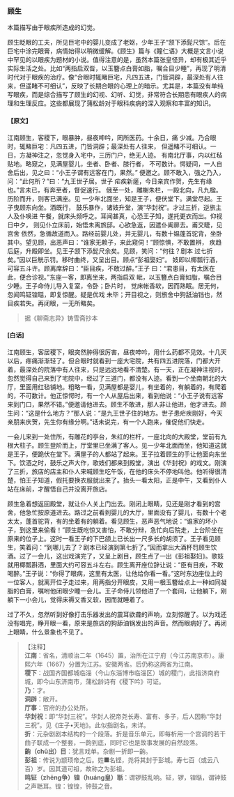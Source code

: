 <script type="text/javascript">
    var head = document.getElementsByTagName('head')[0];
    cssURL = '/public/liao.css';
    linkTag = document.createElement('link');
    linkTag.href = cssURL;
    linkTag.setAttribute('type','text/css');
    linkTag.setAttribute('rel','stylesheet');
    head.appendChild(linkTag);
</script>
### 顾生

本篇描写由于眼疾所造成的幻觉。

顾生眨眼的工夫，所见巨宅中的婴儿变成了老妪，少年王子“颔下添髭尺馀”。后在巨宅中涂完眼膏，病情始得以稍微缓解。《顾生》篇与《瞳仁语》大概是文言小说中罕见的以眼疾为题材的小说。值得注意的是，虽然本篇张皇怪异，却有极其近乎实际生活之处。比如“两指启双眥，以玉簪点白膏如脂，嘱合目少睡”，再现了明清时代对于眼疾的治疗。像“合眼时辄睹巨宅，凡四五进，门皆洞辟，最深处有人往来，但遥睹不可细认”，反映了长期合眼的心理上的暗示。尤其是，本篇没有单纯写眼疾，而是综合描写了顾生的幻视、幻听、幻觉，非常符合长期患有眼疾人的病理和生理反应。这些都展现了蒲松龄对于眼科疾病的深入观察和丰富的知识。

#### 【原文】
<section>
江南顾生，客稷下，眼暴肿，昼夜呻吟，罔所医药。十余日，痛 少减。乃合眼时，辄睹巨宅：凡四五进，门皆洞辟；最深处有人往来， 但遥睹不可细认。一日，方凝神注之，忽觉身入宅中，三历门户，绝无人迹。 有南北厅事，内以红毡贴地。略窥之，见满屋婴儿，坐者、卧者、膝行者， 不可数计。愕疑间，一人自舍后出，见之曰：“小王子谓有远客在门，果然。” 便邀之。顾不敢入，强之乃入，问：“此何所？”曰：“九王世子居。世子 疟疾新瘥，今日亲宾作贺，先生有缘也。”言未已，有奔至者，督促速行。 俄至一处，雕榭朱栏，一殿北向，凡九楹。历阶而升，则客已满座。见 一少年北面坐，知是王子，便伏堂下。满堂尽起。王子曳顾东向坐。酒既行， 鼓乐暴作，诸妓升堂，演“华封祝”。才过三折，逆旅主人及仆唤进 午餐，就床头频呼之。耳闻甚真，心恐王子知，遂托更衣而出。仰视日中夕， 则见仆立床前，始悟未离旅邸。心欲急返，因遣仆阖扉去。甫交睫，见宫舍 依然，急循故道而入。路经前婴儿处，并无婴儿，有数十媪蓬首驼背，坐卧 其中。望见顾，出恶声曰：“谁家无赖子，来此窥伺！”顾惊惧，不敢置辨， 疾趋后庭，升殿即坐。见王子颔下添髭尺余矣。见顾，笑问：“何往？剧本 过七折矣。”因以巨觥示罚。移时曲终，又呈出目。顾点“彭祖娶妇”。 妓即以椰瓢行酒，可容五斗许。顾离席辞曰：“臣目疾，不敢过醉。”王子 曰：“君患目，有太医在此，便合诊视。”东座一客，即离坐来，两指启双 眦，以玉簪点白膏如脂，嘱合目少睡。王子命侍儿导入复室，令卧；卧片时， 觉床帐香软，因而熟眠。居无何，忽闻鸣钲锽聒，即复惊醒。疑是优戏 未毕；开目视之，则旅舍中狗舐油铛也，然目疾若失。再闭眼，一无所睹矣。

</section>

> 据《聊斋志异》铸雪斋抄本

#### [白话]
<aside>

江南顾生，客居稷下，眼突然肿得很厉害，昼夜呻吟，用什么药都不见效。十几天以后，疼痛渐渐轻了。但合眼时就看到一座大宅院，共有四五进院落，门都大开着，最深处的院落中有人往来，只是远远地看不清楚。有一天，正在凝神注视时，忽然觉得自己来到了宅院中，经过了三道门，都没有人迹。看到一个坐南朝北的大厅，里面用红毡铺地。粗略一看，见满屋都是婴儿，有坐着的，有躺着的，有爬着的，不可数计。他正惊愕时，有一个人从屋后出来，看到他说：“小王子说有远客来到门口，果然不错。”便邀请他进去。顾生不敢进，那人非让他进，他才进去。顾生问：“这是什么地方？”那人说：“是九王世子住的地方。世子患疟疾刚好，今天亲朋来庆贺，先生你有缘分啊。”话未说完，有一个人跑来，催促他们快走。

一会儿来到一处住所，有雕花的亭台，朱红的栏杆，一座北向的大殿堂，堂前有九根大柱子。顾生登阶而上，厅堂里已坐满了客人。见一少年北面而坐，他知道这就是王子，便跪伏在堂下。满屋子的人都站了起来。王子拉着顾生的手让他面向东坐下。饮酒之时，鼓乐之声大作，歌妓们都来到殿堂，演出《华封祝》的戏文。刚演了三折，旅店的店主和仆人来喊顾生吃午饭，在他的床头不停地叫他。他听得很清楚，怕王子知道，假托要换衣服就出来了。抬头一看太阳，正是中午，又看到仆人站在床前，才醒悟自己并没离开旅店。

顾生急着想返回殿堂，就让仆人关上门出去。刚闭上眼睛，见还是刚才看到的宫舍，他急忙按原道进去。路过之前看到婴儿的大厅，里面没有了婴儿，有数十个老太太，蓬首驼背，有的坐着有的躺着。看见顾生，恶声恶气地说：“谁家的坏小子，到这里来偷看！”顾生既吃惊又害怕，不敢分辩，急忙向后院走，上台阶坐在原来的位子上。这时一看王子的下巴颌上已长出一尺多长的胡须了。王子看见顾生，笑着问：“到哪儿去了？剧本已经演到第七折了。”因而拿出大酒杯罚顾生饮酒。过了一会儿，这出戏演完了，又呈上剧目，顾生点了一出《彭祖娶妇》。歌妓就用椰瓢斟酒，里面大约可容五斗左右。顾生离开座位辞让说：“臣有目疾，不敢喝醉。”王子说：“你得了眼病，这里有太医，让他给你看一看。”这时东边座位上的一位客人，就离开位子走过来，用两指分开眼皮，又用一根玉簪给点上一种如同凝脂的白膏，嘱咐他闭眼少睡一会儿。王子命侍儿领他进了一个套间，让他躺下，刚躺下一小会儿，觉得床褥又香又软，因而就睡着了。

过了不久，忽然听到好像打击乐器发出的震耳欲聋的声响，立刻惊醒了。以为戏还没有唱完，睁开眼一看，原来是旅店的狗舔油锅发出的声音。然而眼病好了。再闭上眼睛，什么景象也不见了。

</aside>

> 【注释】  
<b>江南</b>：省名，清顺治二年（1645）置，治所在江宁府（今江苏南京市）。康熙六年（1667）分置为江苏。安徽两省。后仍称这两省为江南。  
<b>稷下</b>：战国齐国都城临淄（今山东淄博市临淄区）城的稷门，此指济南府城，即今山东济南市，蒲松龄诗有《稷下吟》可证。  
<b>乃</b>：才。  
<b>洞辟</b>：敞开。  
<b>厅事</b>：官府的办公处所。  
<b>华封祝</b>：即“华封三祝”。华封人祝帝尧长寿、富有、多子，后人因称“华封三祝”。见《庄子•天地》。此似指剧名，未详。  
<b>折</b>：元杂剧剧本结构的一个段落。折是音乐单元，即每析用一个宫调的若干曲子联成一个整套，一韵到底，同时它也是故事发展的自然段落。  
<b>齣（chū出）目</b>：犹言戏单。杂剧一折即一齣。  
<b>彭祖</b>：传说为颛顼帝之后。姓■名铿，尧将其封于彭城。寿七百（或云八百）岁。因其道可祖，故称之为彭祖。  
<b>鸣钲（zhēng争）锽（huáng皇）聒</b>：谓锣鼓乱响。钲，锣，锽聒，谓钟鼓之声聒耳。锽：锽锽，钟鼓之音。  
